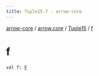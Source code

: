 ```yaml
---
title: Tuple15.f - arrow-core
---
```


[arrow-core](../../index.html) / [arrow.core](../index.html) / [Tuple15](index.html) / [f](./f.html)

# f

`val f: `[`F`](index.html#F)